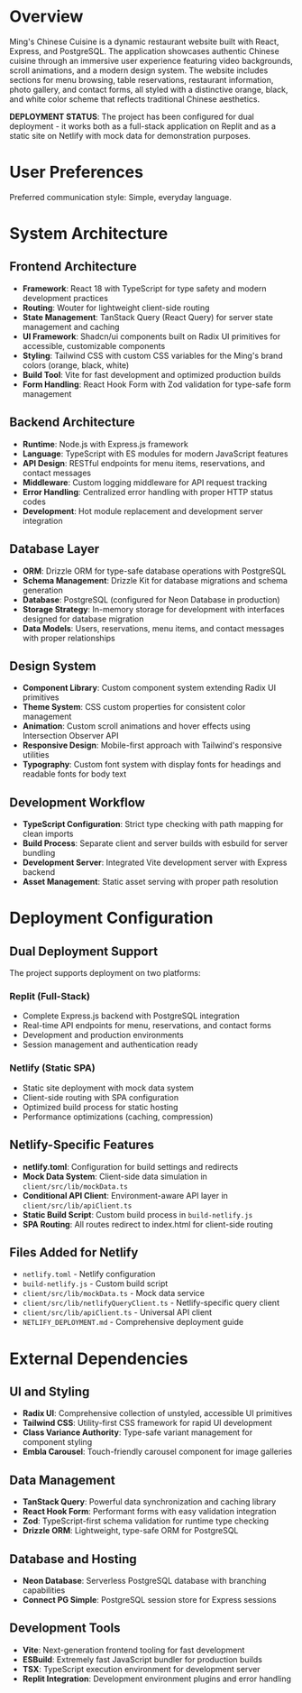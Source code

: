 # Overview

Ming's Chinese Cuisine is a dynamic restaurant website built with React, Express, and PostgreSQL. The application showcases authentic Chinese cuisine through an immersive user experience featuring video backgrounds, scroll animations, and a modern design system. The website includes sections for menu browsing, table reservations, restaurant information, photo gallery, and contact forms, all styled with a distinctive orange, black, and white color scheme that reflects traditional Chinese aesthetics.

**DEPLOYMENT STATUS**: The project has been configured for dual deployment - it works both as a full-stack application on Replit and as a static site on Netlify with mock data for demonstration purposes.

# User Preferences

Preferred communication style: Simple, everyday language.

# System Architecture

## Frontend Architecture
- **Framework**: React 18 with TypeScript for type safety and modern development practices
- **Routing**: Wouter for lightweight client-side routing
- **State Management**: TanStack Query (React Query) for server state management and caching
- **UI Framework**: Shadcn/ui components built on Radix UI primitives for accessible, customizable components
- **Styling**: Tailwind CSS with custom CSS variables for the Ming's brand colors (orange, black, white)
- **Build Tool**: Vite for fast development and optimized production builds
- **Form Handling**: React Hook Form with Zod validation for type-safe form management

## Backend Architecture
- **Runtime**: Node.js with Express.js framework
- **Language**: TypeScript with ES modules for modern JavaScript features
- **API Design**: RESTful endpoints for menu items, reservations, and contact messages
- **Middleware**: Custom logging middleware for API request tracking
- **Error Handling**: Centralized error handling with proper HTTP status codes
- **Development**: Hot module replacement and development server integration

## Database Layer
- **ORM**: Drizzle ORM for type-safe database operations with PostgreSQL
- **Schema Management**: Drizzle Kit for database migrations and schema generation
- **Database**: PostgreSQL (configured for Neon Database in production)
- **Storage Strategy**: In-memory storage for development with interfaces designed for database migration
- **Data Models**: Users, reservations, menu items, and contact messages with proper relationships

## Design System
- **Component Library**: Custom component system extending Radix UI primitives
- **Theme System**: CSS custom properties for consistent color management
- **Animation**: Custom scroll animations and hover effects using Intersection Observer API
- **Responsive Design**: Mobile-first approach with Tailwind's responsive utilities
- **Typography**: Custom font system with display fonts for headings and readable fonts for body text

## Development Workflow
- **TypeScript Configuration**: Strict type checking with path mapping for clean imports
- **Build Process**: Separate client and server builds with esbuild for server bundling
- **Development Server**: Integrated Vite development server with Express backend
- **Asset Management**: Static asset serving with proper path resolution

# Deployment Configuration

## Dual Deployment Support
The project supports deployment on two platforms:

### Replit (Full-Stack)
- Complete Express.js backend with PostgreSQL integration
- Real-time API endpoints for menu, reservations, and contact forms
- Development and production environments
- Session management and authentication ready

### Netlify (Static SPA)
- Static site deployment with mock data system
- Client-side routing with SPA configuration
- Optimized build process for static hosting
- Performance optimizations (caching, compression)

## Netlify-Specific Features
- **netlify.toml**: Configuration for build settings and redirects
- **Mock Data System**: Client-side data simulation in `client/src/lib/mockData.ts`
- **Conditional API Client**: Environment-aware API layer in `client/src/lib/apiClient.ts`
- **Static Build Script**: Custom build process in `build-netlify.js`
- **SPA Routing**: All routes redirect to index.html for client-side routing

## Files Added for Netlify
- `netlify.toml` - Netlify configuration
- `build-netlify.js` - Custom build script
- `client/src/lib/mockData.ts` - Mock data service
- `client/src/lib/netlifyQueryClient.ts` - Netlify-specific query client
- `client/src/lib/apiClient.ts` - Universal API client
- `NETLIFY_DEPLOYMENT.md` - Comprehensive deployment guide

# External Dependencies

## UI and Styling
- **Radix UI**: Comprehensive collection of unstyled, accessible UI primitives
- **Tailwind CSS**: Utility-first CSS framework for rapid UI development
- **Class Variance Authority**: Type-safe variant management for component styling
- **Embla Carousel**: Touch-friendly carousel component for image galleries

## Data Management
- **TanStack Query**: Powerful data synchronization and caching library
- **React Hook Form**: Performant forms with easy validation integration
- **Zod**: TypeScript-first schema validation for runtime type checking
- **Drizzle ORM**: Lightweight, type-safe ORM for PostgreSQL

## Database and Hosting
- **Neon Database**: Serverless PostgreSQL database with branching capabilities
- **Connect PG Simple**: PostgreSQL session store for Express sessions

## Development Tools
- **Vite**: Next-generation frontend tooling for fast development
- **ESBuild**: Extremely fast JavaScript bundler for production builds
- **TSX**: TypeScript execution environment for development server
- **Replit Integration**: Development environment plugins and error handling
